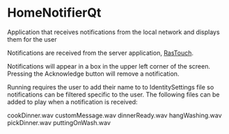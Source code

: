 # HomeNotifierQt
Application that receives notifications from the local network and displays them for the user

Notifications are received from the server application, [RasTouch](https://github.com/HappeyHunter/RasTouch).

Notifications will appear in a box in the upper left corner of the screen.
Pressing the Acknowledge button will remove a notification.

Running requires the user to add their name to to IdentitySettings file so notifications can be filtered specific to the user.
The following files can be added to play when a notification is received:

cookDinner.wav
customMessage.wav
dinnerReady.wav
hangWashing.wav
pickDinner.wav
puttingOnWash.wav

